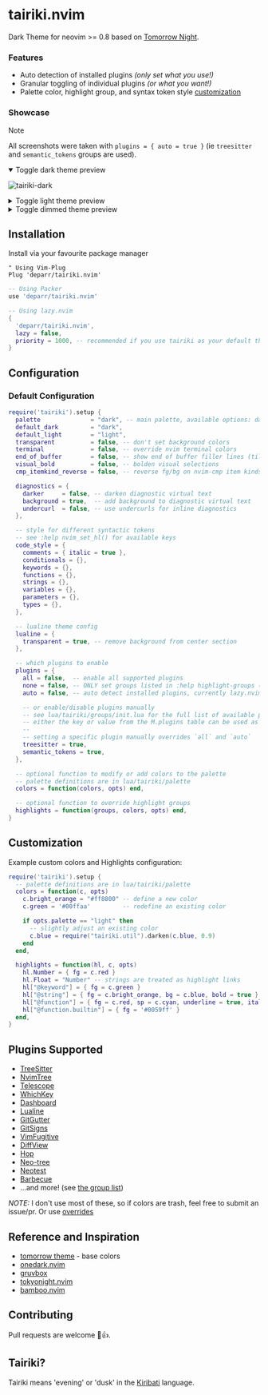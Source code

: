 <h1 align="left">
tairiki.nvim
</h1>

Dark Theme for neovim >= 0.8 based on [Tomorrow Night](https://github.com/chriskempson/tomorrow-theme).

### Features
  * Auto detection of installed plugins *(only set what you use!)*
  * Granular toggling of individual plugins *(or what you want!)*
  * Palette color, highlight group, and syntax token style [customization](#customization)

### Showcase
> [!NOTE]
> All screenshots were taken with `plugins = { auto = true }` (ie `treesitter` and `semantic_tokens` groups are used).
<details open>
<summary>Toggle dark theme preview</summary>

![tairiki-dark](https://github.com/user-attachments/assets/a0ab1738-6afe-41d8-900b-c7fdfb880b55)

</details>
<details closed>
<summary>Toggle light theme preview</summary>

![tairiki-light](https://github.com/user-attachments/assets/c0a14657-fa3a-47a5-9942-3aa028169224)

</details>
<details closed>
<summary>Toggle dimmed theme preview</summary>

![tairiki-dimmed](https://github.com/user-attachments/assets/61fe5d55-d019-463d-999c-6ed4584381f0)

</details>

## Installation
Install via your favourite package manager
```vim
" Using Vim-Plug
Plug 'deparr/tairiki.nvim'
```

```lua
-- Using Packer
use 'deparr/tairiki.nvim'
```

```lua
-- Using lazy.nvim
{
  'deparr/tairiki.nvim',
  lazy = false,
  priority = 1000, -- recommended if you use tairiki as your default theme
}
```

## Configuration

### Default Configuration
```lua
require('tairiki').setup {
  palette              = "dark", -- main palette, available options: dark, light, dimmed, tomorrow, light_legacy
  default_dark         = "dark",
  default_light        = "light",
  transparent          = false, -- don't set background colors
  terminal             = false, -- override nvim terminal colors
  end_of_buffer        = false, -- show end of buffer filler lines (tildes)
  visual_bold          = false, -- bolden visual selections
  cmp_itemkind_reverse = false, -- reverse fg/bg on nvim-cmp item kinds

  diagnostics = {
    darker     = false, -- darken diagnostic virtual text
    background = true,  -- add background to diagnostic virtual text
    undercurl  = false, -- use undercurls for inline diagnostics
  },

  -- style for different syntactic tokens
  -- see :help nvim_set_hl() for available keys
  code_style = {
    comments = { italic = true },
    conditionals = {},
    keywords = {},
    functions = {},
    strings = {},
    variables = {},
    parameters = {},
    types = {},
  },

  -- lualine theme config
  lualine = {
    transparent = true, -- remove background from center section
  },

  -- which plugins to enable
  plugins = {
    all = false,  -- enable all supported plugins
    none = false, -- ONLY set groups listed in :help highlight-groups (see lua/tairiki/groups/neovim.lua). Manually enabled plugins will also be ignored
    auto = false, -- auto detect installed plugins, currently lazy.nvim only

    -- or enable/disable plugins manually
    -- see lua/tairiki/groups/init.lua for the full list of available plugins
    -- either the key or value from the M.plugins table can be used as the key here
    --
    -- setting a specific plugin manually overrides `all` and `auto`
    treesitter = true,
    semantic_tokens = true,
  },

  -- optional function to modify or add colors to the palette
  -- palette definitions are in lua/tairiki/palette
  colors = function(colors, opts) end,

  -- optional function to override highlight groups
  highlights = function(groups, colors, opts) end,
}
```
## Customization

Example custom colors and Highlights configuration:

```lua
require('tairiki').setup {
  -- palette definitions are in lua/tairiki/palette
  colors = function(c, opts)
    c.bright_orange = "#ff8800" -- define a new color
    c.green = '#00ffaa'         -- redefine an existing color

    if opts.palette == "light" then
      -- slightly adjust an existing color
      c.blue = require("tairiki.util").darken(c.blue, 0.9)
    end
  end,

  highlights = function(hl, c, opts)
    hl.Number = { fg = c.red }
    hl.Float = "Number" -- strings are treated as highlight links
    hl["@keyword"] = { fg = c.green }
    hl["@string"] = { fg = c.bright_orange, bg = c.blue, bold = true }
    hl["@function"] = { fg = c.red, sp = c.cyan, underline = true, italic = true }
    hl["@function.builtin"] = { fg = '#0059ff' }
  end,
}
```

## Plugins Supported
  + [TreeSitter](https://github.com/nvim-treesitter/nvim-treesitter)
  + [NvimTree](https://github.com/kyazdani42/nvim-tree.lua)
  + [Telescope](https://github.com/nvim-telescope/telescope.nvim)
  + [WhichKey](https://github.com/folke/which-key.nvim)
  + [Dashboard](https://github.com/glepnir/dashboard-nvim)
  + [Lualine](https://github.com/hoob3rt/lualine.nvim)
  + [GitGutter](https://github.com/airblade/vim-gitgutter)
  + [GitSigns](https://github.com/lewis6991/gitsigns.nvim)
  + [VimFugitive](https://github.com/tpope/vim-fugitive)
  + [DiffView](https://github.com/sindrets/diffview.nvim)
  + [Hop](https://github.com/phaazon/hop.nvim)
  + [Neo-tree](https://github.com/nvim-neo-tree/neo-tree.nvim)
  + [Neotest](https://github.com/nvim-neotest/neotest)
  + [Barbecue](https://github.com/utilyre/barbecue.nvim)
  + ...and more! (see [the group list](lua/tairiki/groups/init.lua))
  <!-- TODO + [Mini](https://github.com/echasnovski/mini.nvim) -->

_NOTE:_ I don't use most of these, so if colors are trash, feel free to submit an issue/pr. Or use [overrides](#customization)

## Reference and Inspiration
  * [tomorrow theme](https://github.com/chriskempson/tomorrow-theme) -
	base colors
  * [onedark.nvim](https://github.com/navarasu/onedark.nvim)
  * [gruvbox](https://github.com/morhetz/gruvbox)
  * [tokyonight.nvim](https://github.com/folke/tokyonight.nvim)
  * [bamboo.nvim](https://github.com/ribru17/bamboo.nvim)

## Contributing

Pull requests are welcome 🎉👍.

## Tairiki?
Tairiki means 'evening' or 'dusk' in the [Kiribati](https://en.wikipedia.org/wiki/Kiribati) language.

